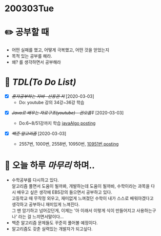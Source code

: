 # 200303Tue

# :pencil2: 공부할 때

- 어떤 실패를 했고, 어떻게 극복했고, 어떤 것을 얻었는지
- 목적 있는 공부를 해라.
- 왜? 를 생각하면서 공부해라

<!-- # 🌞 오늘의 _명언_ -->

<!-- # 📅 _어제_ 한 일

- [x] ~~_*'처음해보는 servlet&jsp'*_~~ [2020-02-14]

  - Do: 09.JSP프로그래밍(p.332~357) 학습

- [x] ~~_*'youtube 뉴렉T 자바프로그래밍 강의'*_~~ [2020-02-14]

  - Do: 자바 강의 44~48강/89강 학습 완료
    - TIL code posting 작성 -->

# :memo: _TDL(To Do List)_

<!-- ❌🔺❎🔼 -->

<!-- **G**:Goal(목표)<br> -->
<!-- **D**:Do(했음)-->

- [x] ~~_*혼자공부하는 자바 -신용권 저*_~~ [2020-03-03]
  - Do: youtube 강의 34강~36강 학습

* [x] ~~_*Java로 배우는 자료구조(youtube) - 권오흠T*_~~ [2020-03-03]

  - Do:6~8/51강까지 학습
    [javaAlgo posting](https://github.com/DevLimK1/TIL/blob/master/Algorithm/javaAlgo-TIL.md)

* [x] ~~_백준 알고리즘_~~ [2020-03-03]
  - 2557번, 1000번, 2558번, 10950번, [10951번 posting](https://github.com/DevLimK1/Algorithm/blob/master/baekjoon/10951.md)

<!-- # 📚 _TIL(Today I Learned)_ -->

<!-- [TIL- javaAlgo posting](https://github.com/DevLimK1/TIL/blob/master/Algorithm/javaAlgo-TIL.md) -->

<!-- # 📖 _독서_ 마라톤 -->

<!-- - [x] ~~_[이펙티브자바(3판)\_조슈아 블로크](https://github.com/DevLimK1/TIL/blob/master/%EB%8F%85%EC%84%9C%EB%A7%88%EB%9D%BC%ED%86%A4/%EC%9D%B4%ED%8E%99%ED%8B%B0%EB%B8%8C%EC%9E%90%EB%B0%943-E.md)_~~ [2020-01-18]
  - 읽은 page: p.23~39 / p.482 -->

<!-- - [x] ~~_*'자바성능튜닝이야기'*_~~ [2020-02-15]
  - p.57~132 -->

<!-- - [x] ~~_'CODE'_~~ [2020-01-11]
  - p.115~143 -->

<!-- # 💪 개발자라면 _운동_ 은 필수! -->

<!-- - [x] ~~_*헬스499일차 in 면목2동헬스장 07:30~09:00*_~~ [2020-02-14] -->

<!-- # :newspaper: 오늘 읽은 _it 개발, 기술 관련 기사, 블로그_ -->

<!-- # :disappointed: 오늘 _아쉬웠던 점_.. -->

<!-- - 노트북 수리 및 교체로 인하여 공부에 많은 시간을 할애하지 못함..ㅠㅠ -->

<!-- # 📅 _내일_ 할 일 -->

# 🛌 오늘 하루 _마무리_ 하며..

- 수학공부를 다시하고 있다.  
  알고리즘 풀면서 도움이 될까봐, 개발하는데 도움이 될까바, 수학이라는 과목을 다시 배우고 싶은 생각에 EBS강의 들으면서 공부하고 있다.  
  고등학교 때 무작정 외우고, 재미없게 느껴졌던 수학이 내가 스스로 배워야겠다고 생각하고 공부하니 재미있게 느껴진다.  
  그 땐 암기하고 넘어갔던게, 이제는 '아 이래서 이렇게 식이 만들어지고 사용하는구나' 라는 걸 느끼면서말이다...
- 백준 알고리즘 문제들도 꾸준히 풀어볼 예정이다.
- 알고리즘도 갖춘 실력있는 개발자가 되고싶다.
